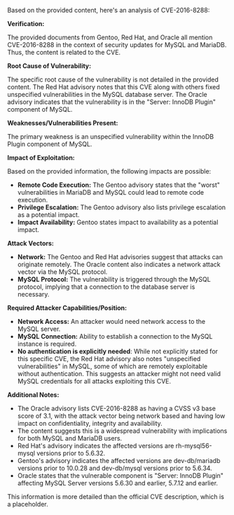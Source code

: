 Based on the provided content, here's an analysis of CVE-2016-8288:

**Verification:**

The provided documents from Gentoo, Red Hat, and Oracle all mention CVE-2016-8288 in the context of security updates for MySQL and MariaDB. Thus, the content is related to the CVE.

**Root Cause of Vulnerability:**

The specific root cause of the vulnerability is not detailed in the provided content. The Red Hat advisory notes that this CVE along with others fixed unspecified vulnerabilities in the MySQL database server.  The Oracle advisory indicates that the vulnerability is in the "Server: InnoDB Plugin" component of MySQL.

**Weaknesses/Vulnerabilities Present:**

The primary weakness is an unspecified vulnerability within the InnoDB Plugin component of MySQL.

**Impact of Exploitation:**

Based on the provided information, the following impacts are possible:
*   **Remote Code Execution:** The Gentoo advisory states that the "worst" vulnerabilities in MariaDB and MySQL could lead to remote code execution. 
*   **Privilege Escalation:**  The Gentoo advisory also lists privilege escalation as a potential impact.
*   **Impact Availability:** Gentoo states impact to availability as a potential impact.

**Attack Vectors:**

*   **Network:** The Gentoo and Red Hat advisories suggest that attacks can originate remotely. The Oracle content also indicates a network attack vector via the MySQL protocol.
*   **MySQL Protocol:** The vulnerability is triggered through the MySQL protocol, implying that a connection to the database server is necessary.

**Required Attacker Capabilities/Position:**

*   **Network Access:** An attacker would need network access to the MySQL server.
*   **MySQL Connection:** Ability to establish a connection to the MySQL instance is required.
*   **No authentication is explicitly needed**: While not explicitly stated for this specific CVE, the Red Hat advisory also notes "unspecified vulnerabilities" in MySQL, some of which are remotely exploitable without authentication.  This suggests an attacker might not need valid MySQL credentials for all attacks exploiting this CVE.

**Additional Notes:**

*   The Oracle advisory lists CVE-2016-8288 as having a CVSS v3 base score of 3.1, with the attack vector being network based and having low impact on confidentiality, integrity and availability.
*   The content suggests this is a widespread vulnerability with implications for both MySQL and MariaDB users.
*   Red Hat's advisory indicates the affected versions are rh-mysql56-mysql versions prior to 5.6.32.
*   Gentoo's advisory indicates the affected versions are dev-db/mariadb versions prior to 10.0.28 and dev-db/mysql versions prior to 5.6.34.
*   Oracle states that the vulnerable component is "Server: InnoDB Plugin" affecting MySQL Server versions 5.6.30 and earlier, 5.7.12 and earlier.

This information is more detailed than the official CVE description, which is a placeholder.